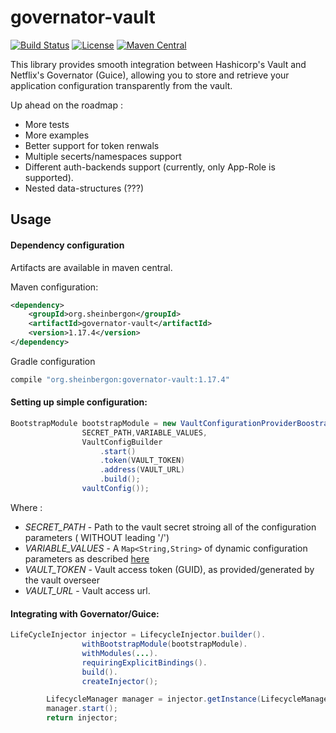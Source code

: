 # governator-vault
[![Build Status](https://travis-ci.org/sheinbergon/governator-vault.svg?branch=master)](https://travis-ci.org/sheinbergon/governator-vault) [![License](https://img.shields.io/badge/License-Apache%202.0-blue.svg)](https://opensource.org/licenses/Apache-2.0) [![Maven Central](https://maven-badges.herokuapp.com/maven-central/org.sheinbergon/governator-vault/badge.svg)](https://maven-badges.herokuapp.com/maven-central/org.sheinbergon/governator-vault)


This library provides smooth integration between Hashicorp's Vault and Netflix's Governator (Guice), allowing
you to store and retrieve your application configuration transparently from the vault.

Up ahead on the roadmap : 
- More tests
- More examples
- Better support for token renwals
- Multiple secerts/namespaces support
- Different auth-backends support (currently, only App-Role is supported).
- Nested data-structures (???)

## Usage

#### Dependency configuration

Artifacts are available in maven central.

Maven configuration:

```xml
<dependency>
    <groupId>org.sheinbergon</groupId>
    <artifactId>governator-vault</artifactId>
    <version>1.17.4</version>
</dependency>
``` 

Gradle configuration
```groovy
compile "org.sheinbergon:governator-vault:1.17.4"
```

#### Setting up simple configuration:
```java
BootstrapModule bootstrapModule = new VaultConfigurationProviderBoostrapModule(
                SECRET_PATH,VARIABLE_VALUES,
                VaultConfigBuilder
                    .start()
                    .token(VAULT_TOKEN)
                    .address(VAULT_URL)
                    .build();
                vaultConfig());
```
Where :

- *SECRET_PATH* - Path to the vault secret stroing all of the configuration parameters ( WITHOUT leading '/')
- *VARIABLE_VALUES* - A `Map<String,String>` of dynamic configuration parameters as described [here](https://github.com/Netflix/governator/wiki/Configuration-Mapping) 
- *VAULT_TOKEN* - Vault access token (GUID), as provided/generated by the vault overseer
- *VAULT_URL* - Vault access url.

#### Integrating with Governator/Guice:
```java
LifeCycleInjector injector = LifecycleInjector.builder().
                withBootstrapModule(bootstrapModule).
                withModules(...).
                requiringExplicitBindings().
                build().
                createInjector();

        LifecycleManager manager = injector.getInstance(LifecycleManager.class);
        manager.start();
        return injector;
```




